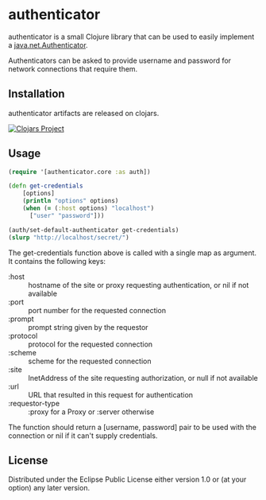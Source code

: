 # authenticator

authenticator is a small Clojure library that can be used to easily
implement a [java.net.Authenticator](http://docs.oracle.com/javase/8/docs/api/java/net/Authenticator.html).

Authenticators can be asked to provide username and password for
network connections that require them.

## Installation

authenticator artifacts are released on clojars.

[![Clojars Project](http://clojars.org/authenticator/latest-version.svg)](http://clojars.org/authenticator)

## Usage

``` clj
(require '[authenticator.core :as auth])

(defn get-credentials
	[options]
	(println "options" options)
	(when (= (:host options) "localhost")
	  ["user" "password"]))

(auth/set-default-authenticator get-credentials)
(slurp "http://localhost/secret/")
```

The get-credentials function above is called with a single map as
argument. It contains the following keys:


<dl>
  <dt>:host</dt>
  <dd>hostname of the site or proxy requesting authentication, or nil if not available</dd>

  <dt>:port</dt>
  <dd>port number for the requested connection</dd>

  <dt>:prompt</dt>
  <dd>prompt string given by the requestor</dd>

  <dt>:protocol</dt>
  <dd>protocol for the requested connection</dd>

  <dt>:scheme</dt>
  <dd>scheme for the requested connection</dd>

  <dt>:site</dt>
  <dd>InetAddress of the site requesting authorization, or null if not available</dd>

  <dt>:url</dt>
  <dd>URL that resulted in this request for authentication</dd>

  <dt>:requestor-type</dt>
  <dd>:proxy for a Proxy or :server otherwise</dd>
</dl>

The function should return a [username, password] pair to be used with
the connection or nil if it can't supply credentials.

## License

Distributed under the Eclipse Public License either version 1.0 or (at
your option) any later version.
